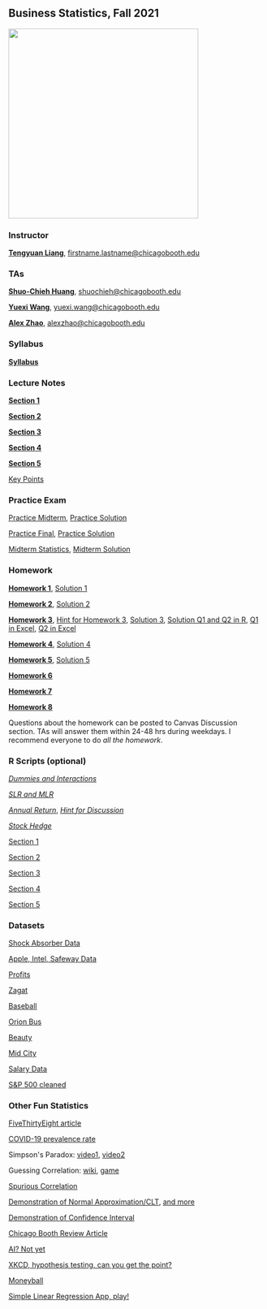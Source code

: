 ## Business Statistics, Fall 2021

<!-- ![Booth Logo](/booth_logo.png) -->

<img src="https://tyliang.github.io/BUS41000/booth_logo.png" width="374"/>

### Instructor
[**Tengyuan Liang**](https://tyliang.github.io/Tengyuan.Liang/), firstname.lastname@chicagobooth.edu

### TAs
[**Shuo-Chieh Huang**](mailto:shuochieh@chicagobooth.edu), shuochieh@chicagobooth.edu

[**Yuexi Wang**](mailto:yuexi.wang@chicagobooth.edu), yuexi.wang@chicagobooth.edu

[**Alex Zhao**](mailto:alexzhao@chicagobooth.edu), alexzhao@chicagobooth.edu

### Syllabus
[**Syllabus**](Syllabus.pdf)

### Lecture Notes

[**Section 1**](Lecture/Section1.pdf)

[**Section 2**](Lecture/Section2.pdf)

[**Section 3**](Lecture/Section3.pdf)

[**Section 4**](Lecture/Section4.pdf)

[**Section 5**](Lecture/Section5.pdf)

<!-- [Week 10, Bonus]() -->

[Key Points](Review.txt)

### Practice Exam

[Practice Midterm](Homework/practice_midterm.pdf), [Practice Solution](Homework/practice_midterm_solution.pdf)

[Practice Final](Homework/practice_final.pdf), [Practice Solution](Homework/practice_final_solution.pdf)

[Midterm Statistics](Homework/Midterm_hist.jpeg), [Midterm Solution](Homework/Midterm-Fall21-Solution.pdf)

<!--
[Final Solution](Homework/Final-Fall18-sol.pdf) -->

### Homework

[**Homework 1**](Homework/HW1.pdf), [Solution 1](Homework/HW1_sol.pdf)

[**Homework 2**](Homework/HW2.pdf), [Solution 2](Homework/HW2_sol.pdf)

[**Homework 3**](Homework/HW3.pdf), [Hint for Homework 3](Homework/HW3_hint.zip), [Solution 3](Homework/HW3_sol.pdf), [Solution Q1 and Q2 in R](Homework/HW3-TA.pdf), [Q1 in Excel](Homework/Question1.xlsx), [Q2 in Excel](Homework/Question2.xlsx)

[**Homework 4**](Homework/HW4.pdf), [Solution 4](Homework/HW4_sol.pdf)

[**Homework 5**](Homework/HW5.pdf), [Solution 5](Homework/HW5_sol.pdf)

[**Homework 6**](Homework/HW6.pdf)<!-- , [Solution 6](Homework/HW6_sol.pdf) -->

[**Homework 7**](Homework/HW7.pdf)<!-- , [Solution 7](Homework/HW7_sol.pdf) -->

[**Homework 8**](Homework/HW8.pdf)<!-- , [Solution 8](Homework/HW8_sol.pdf) -->

Questions about the homework can be posted to Canvas Discussion section. TAs will answer
them within 24-48 hrs during weekdays. I recommend everyone to do *all the homework*.


### R Scripts (optional)
<!--- [*Week 10, Script*](Lecture/Data_Science_Script.html) --->

[*Dummies and Interactions*](Lecture/dummy.pdf)

[*SLR and MLR*](Lecture/Apple_Intel_Safeway.pdf) 

[*Annual Return*](Lecture/AnnualReturn.html), [*Hint for Discussion*](Lecture/AnnualReturn-Student-File.zip)

[*Stock Hedge*](Lecture/StockHedge.html)

[Section 1](Rscript/Section1.R)

[Section 2](Rscript/Section2.R)

[Section 3](Rscript/Section3.R)

[Section 4](Rscript/Section4.R)

[Section 5](Rscript/Section5.R)



### Datasets

[Shock Absorber Data](Datasets/shock.csv)

[Apple, Intel, Safeway Data](Datasets/Apple_Intel_Safeway.xls)

[Profits](Datasets/Profits.csv)

[Zagat](Datasets/zagat.csv)

[Baseball](Datasets/RunsPerGame.csv)

[Orion Bus](Datasets/Orion.xls)

[Beauty](Datasets/BeautyData.csv)

[Mid City](Datasets/MidCity.csv)

[Salary Data](Datasets/SalaryData.xls)

[S&P 500 cleaned](Datasets/SP500.csv)






### Other Fun Statistics

[FiveThirtyEight article](http://fivethirtyeight.com/features/why-fivethirtyeight-gave-trump-a-better-chance-than-almost-anyone-else/)

[COVID-19 prevalence rate](https://www.nih.gov/news-events/news-releases/nih-study-suggests-covid-19-prevalence-far-exceeded-early-pandemic-cases)

Simpson's Paradox: [video1](https://www.youtube.com/watch?v=ebEkn-BiW5k), [video2](https://www.youtube.com/watch?time_continue=9&v=E_ME4P9fQbo)

Guessing Correlation: [wiki](https://en.wikipedia.org/wiki/Guess_the_Correlation), [game](http://guessthecorrelation.com/)

[Spurious Correlation](http://www.tylervigen.com/spurious-correlations)

[Demonstration of Normal Approximation/CLT](https://gallery.shinyapps.io/CLT_mean/), [and more](https://openintro.shinyapps.io/CLT_prop/)

[Demonstration of Confidence Interval](https://shiny.rit.albany.edu/stat/confidence/)

[Chicago Booth Review Article](http://review.chicagobooth.edu/economics/2016/video/why-cant-we-close-gender-gap)

[AI? Not yet](https://medium.com/@mijordan3/artificial-intelligence-the-revolution-hasnt-happened-yet-5e1d5812e1e7)

[XKCD, hypothesis testing, can you get the point?](https://xkcd.com/882/)

[Moneyball](https://www.youtube.com/watch?v=yGf6LNWY9AI)

[Simple Linear Regression App, play!](https://gallery.shinyapps.io/simple_regression/) 















<!-- You can use the [editor on GitHub](https://github.com/tyliang/BUS41000/edit/master/README.md) to maintain and preview the content for your website in Markdown files.

Whenever you commit to this repository, GitHub Pages will run [Jekyll](https://jekyllrb.com/) to rebuild the pages in your site, from the content in your Markdown files.

### Markdown

Markdown is a lightweight and easy-to-use syntax for styling your writing. It includes conventions for

```markdown
Syntax highlighted code block

# Header 1
## Header 2
### Header 3

- Bulleted
- List

1. Numbered
2. List

**Bold** and _Italic_ and `Code` text

[Link](url) and ![Image](src)
```

```r
# Generate 5000 worlds, each simulate 20 years
returns = matrix(rnorm(n = 5000*20, mean = 6, sd = 15),
                 nrow = 5000, ncol=20)/100
total_wealth = apply(1+returns, 1, prod)
# Plotting
d = density(total_wealth)
plot(d, xlab="total wealth in $", ylab = "density",
      main = "Total wealth in 20 years", xlim = c(0,20))
abline(v = mean(total_wealth), col = 'red', lty=2)
abline(v = median(total_wealth), col = 'blue', lty=2)
legend("topright",
  legend = c(paste("mean ", round(mean(total_wealth),2)),
        paste("median ", round(median(total_wealth),2))),
       col = c('red', 'blue'), lty = c(2,2))
```


For more details see [GitHub Flavored Markdown](https://guides.github.com/features/mastering-markdown/).

### Jekyll Themes

Your Pages site will use the layout and styles from the Jekyll theme you have selected in your [repository settings](https://github.com/tyliang/BUS41000/settings). The name of this theme is saved in the Jekyll `_config.yml` configuration file.

### Support or Contact

Having trouble with Pages? Check out our [documentation](https://help.github.com/categories/github-pages-basics/) or [contact support](https://github.com/contact) and we’ll help you sort it out. -->
